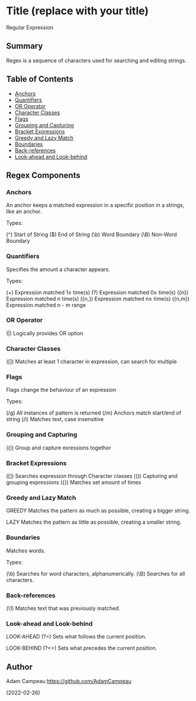 # Title (replace with your title)

Regular Expression

## Summary

Regex is a sequence of characters used for searching and editing strings.

## Table of Contents

- [Anchors](#anchors)
- [Quantifiers](#quantifiers)
- [OR Operator](#or-operator)
- [Character Classes](#character-classes)
- [Flags](#flags)
- [Grouping and Capturing](#grouping-and-capturing)
- [Bracket Expressions](#bracket-expressions)
- [Greedy and Lazy Match](#greedy-and-lazy-match)
- [Boundaries](#boundaries)
- [Back-references](#back-references)
- [Look-ahead and Look-behind](#look-ahead-and-look-behind)

## Regex Components

### Anchors

An anchor keeps a matched expression in a specific position in a strings, like an anchor.

Types:

(^)     Start of String
($)     End of String
(\b)    Word Boundary
(\B)    Non-Word Boundary

### Quantifiers

Specifies the amount a character appears.

Types:

(+)     Expression matched 1≥ time(s)
(?)     Expression matched 0≥ time(s)
({n})   Expression matched n time(s)
({n,})  Expression matched n≥ time(s)
({n,m}) Expression matched n - m range

### OR Operator

(|)     Logically provides OR option 

### Character Classes

([])    Matches at least 1 character in expression, can search for multiple

### Flags

Flags change the behaviour of an expression

Types:

(/g)    All instances of pattern is returned
(/m)    Anchors match start/end of string
(/i)    Matches text, case insensitive

### Grouping and Capturing

(())     Group and capture exressions togethor

### Bracket Expressions

([])    Searches expression through Character classes
(())    Capturing and grouping expressions
({})    Matches set amount of times

### Greedy and Lazy Match

GREEDY
Matches the pattern as much as possible, creating a bigger string.

LAZY 
Matches the pattern as little as possible, creating a smaller string.

### Boundaries

Matches words.

Types:

(\b)    Searches for word characters, alphanumerically.
(\B)    Searches for all characters.

### Back-references

(\1)    Matches text that was previously matched.

### Look-ahead and Look-behind

LOOK-AHEAD
(?=)    Sets what follows the current position.

LOOK-BEHIND
(?<=)   Sets what precedes the current position.

## Author

Adam Campeau
https://github.com/AdamCampeau

(2022-02-26)
